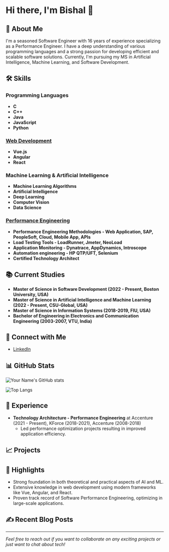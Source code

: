 

<!--
**bishalgoutam/bishalgoutam** is a ✨ _special_ ✨ repository because its `README.md` (this file) appears on your GitHub profile.

Here are some ideas to get you started:

- 🔭 I’m currently working on ...
- 🌱 I’m currently learning ...
- 👯 I’m looking to collaborate on ...
- 🤔 I’m looking for help with ...
- 💬 Ask me about ...
- 📫 How to reach me: ...
- 😄 Pronouns: ...
- ⚡ Fun fact: ...
-->

# Hi there, I'm Bishal 👋

## 🚀 About Me
I'm a seasoned Software Engineer with 16 years of experience specializing as a Performance Engineer. I have a deep understanding of various programming languages and a strong passion for developing efficient and scalable software solutions. Currently, I'm pursuing my MS in Artificial Intelligence, Machine Learning, and Software Development.

## 🛠 Skills

### Programming Languages
- **C**
- **C++**
- **Java**
- **JavaScript**
- **Python**

### [Web Development](https://github.com/bishalgoutam/FrontendDeveloper-Portfolio)
- **Vue.js**
- **Angular**
- **React**

### Machine Learning & Artificial Intelligence
- **Machine Learning Algorithms**
- **Artificial Intelligence**
- **Deep Learning**
- **Computer Vision**
- **Data Science**  

### [Performance Engineering](https://github.com/bishalgoutam/PerformanceEngineering-Portfolio)
- **Performance Engineering Methodologies - Web Application, SAP, PeopleSoft, Cloud, Mobile App, APIs**
- **Load Testing Tools - LoadRunner, Jmeter, NeoLoad**
- **Application Monitoring - Dynatrace, AppDynamics, Introscope**
- **Automation engineering - HP QTP/UFT, Selenium**
- **Certified Technology Architect**
  
## 📚 Current Studies
- **Master of Science in Software Development (2022 - Present, Boston University, USA)**
- **Master of Science in Artificial Intelligence and Machine Learning (2022 - Present, CSU-Global, USA)**
- **Master of Science in Information Systems (2018-2019, FIU, USA)**
- **Bachelor of Engineering in Electronics and Communication Engineering (2003-2007, VTU, India)**

## 🔗 Connect with Me
- [LinkedIn](https://www.linkedin.com/in/bishal-goutam-9139451a/)

## 📊 GitHub Stats
![Your Name's GitHub stats](https://github-readme-stats.vercel.app/api?username=your-github-username&show_icons=true&theme=radical)

![Top Langs](https://github-readme-stats.vercel.app/api/top-langs/?username=your-github-username&layout=compact&theme=radical)

## 💼 Experience
- **Technology Architecture - Performance Engineering** at Accenture (2021 - Present), KForce (2018-2021), Accenture (2008-2018)
  - Led performance optimization projects resulting in improved application efficiency.

## 📈 Projects
<!--### [Project Name 1](https://github.com/your-github-username/project1)
Brief description of Project 1.

### [Project Name 2](https://github.com/your-github-username/project2)
Brief description of Project 2.
-->

## 🌟 Highlights
- Strong foundation in both theoretical and practical aspects of AI and ML.
- Extensive knowledge in web development using modern frameworks like Vue, Angular, and React.
- Proven track record of Software Performance Engineering, optimizing in large-scale applications.

## ✍️ Recent Blog Posts
---

*Feel free to reach out if you want to collaborate on any exciting projects or just want to chat about tech!*

